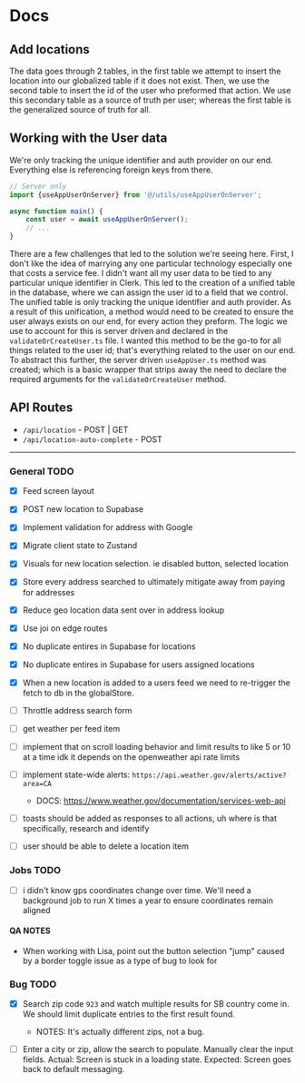 # Docs
## Add locations

The data goes through 2 tables, in the first table we attempt to insert the location into our globalized table if it does not exist. Then, we use the second table to insert the id of the user who preformed that action. We use this secondary table as a source of truth per user; whereas the first table is the generalized source of truth for all.


## Working with the User data

We're only tracking the unique identifier and auth provider on our end. Everything else is referencing foreign keys from there. 

```ts
// Server only
import {useAppUserOnServer} from '@/utils/useAppUserOnServer';

async function main() {
	const user = await useAppUserOnServer();
	// ...
}
```

There are a few challenges that led to the solution we're seeing here. First, I don't like the idea of marrying any one particular technology especially one that costs a service fee. I didn't want all my user data to be tied to any particular unique identifier in Clerk. This led to the creation of a unified table in the database, where we can assign the user id to a field that we control. The unified table is only tracking the unique identifier and auth provider. As a result of this unification, a method would need to be created to ensure the user always exists on our end, for every action they preform. The logic we use to account for this is server driven and declared in the `validateOrCreateUser.ts` file. I wanted this method to be the go-to for all things related to the user id; that's everything related to the user on our end. To abstract this further, the server driven `useAppUser.ts` method was created; which is a basic wrapper that strips away the need to declare the required arguments for the `validateOrCreateUser` method.

## API Routes 

- `/api/location` - POST | GET
- `/api/location-auto-complete` - POST 

---

### General TODO 

- [x] Feed screen layout
- [x] POST new location to Supabase
- [x] Implement validation for address with Google
- [x] Migrate client state to Zustand
- [x] Visuals for new location selection. ie disabled button, selected location
- [x] Store every address searched to ultimately mitigate away from paying for addresses
- [x] Reduce geo location data sent over in address lookup
- [x] Use joi on edge routes
- [x] No duplicate entires in Supabase for locations
- [x] No duplicate entires in Supabase for users assigned locations
- [x] When a new location is added to a users feed we need to re-trigger the fetch to db in the globalStore. 
- [ ] Throttle address search form 
- [ ] get weather per feed item
- [ ] implement that on scroll loading behavior and limit results to like 5 or 10 at a time idk it depends on the openweather api rate limits
- [ ] implement state-wide alerts: `https://api.weather.gov/alerts/active?area=CA`
	- DOCS: https://www.weather.gov/documentation/services-web-api
- [ ] toasts should be added as responses to all actions, uh where is that specifically, research and identify
- [ ] user should be able to delete a location item



### Jobs TODO
- [ ] i didn't know gps coordinates change over time. We'll need a background job to run X times a year to ensure coordinates remain aligned

#### QA NOTES
- When working with Lisa, point out the button selection "jump" caused by a border toggle issue as a type of bug to look for

### Bug TODO

- [x] Search zip code `923` and watch multiple results for SB country come in. We should limit duplicate entries to the first result found.
	- NOTES: It's actually different zips, not a bug.
- [ ] Enter a city or zip, allow the search to populate. Manually clear the input fields. Actual: Screen is stuck in a loading state. Expected: Screen goes back to default messaging.

